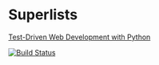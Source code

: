 
Superlists
==========

[Test-Driven Web Development with Python](http://chimera.labs.oreilly.com/books/1234000000754)

[![Build Status](https://travis-ci.org/jwarlander/superlists.png)](https://travis-ci.org/jwarlander/superlists)
